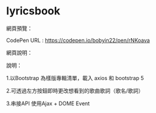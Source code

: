 # lyricsbook

網頁預覽：

CodePen URL : https://codepen.io/bobyin22/pen/rNKoava

網頁說明：

說明：

1.以Bootstrap 為樣版專輯清單，載入 axios 和 bootstrap 5

2.可透過左方按鈕即時更改想看到的歌曲歌詞（歌名/歌詞）

3.串接API 使用Ajax + DOME Event
